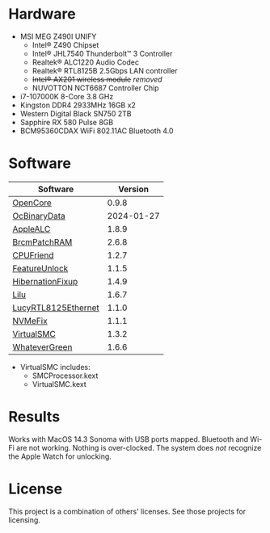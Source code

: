 # Hardware
* MSI MEG Z490I UNIFY
  * Intel® Z490 Chipset
  * Intel® JHL7540 Thunderbolt™ 3 Controller
  * Realtek® ALC1220 Audio Codec
  * Realtek® RTL8125B 2.5Gbps LAN controller
  * ~~Intel® AX201 wireless module~~ *removed*
  * NUVOTTON NCT6687 Controller Chip
* i7-107000K 8-Core 3.8 GHz
* Kingston DDR4 2933MHz 16GB x2
* Western Digital Black SN750 2TB
* Sapphire RX 580 Pulse 8GB
* BCM95360CDAX WiFi 802.11AC Bluetooth 4.0

# Software
Software | Version
-------- | -------
[OpenCore](https://github.com/acidanthera/OpenCorePkg) | 0.9.8
[OcBinaryData](https://github.com/acidanthera/OcBinaryData) | 2024-01-27
[AppleALC](https://github.com/acidanthera/AppleALC) | 1.8.9
[BrcmPatchRAM](https://github.com/acidanthera/BrcmPatchRAM) | 2.6.8
[CPUFriend](https://github.com/acidanthera/CPUFriend) | 1.2.7
[FeatureUnlock](https://github.com/acidanthera/FeatureUnlock) | 1.1.5
[HibernationFixup](https://github.com/acidanthera/HibernationFixup) | 1.4.9
[Lilu](https://github.com/acidanthera/Lilu) | 1.6.7
[LucyRTL8125Ethernet](https://github.com/Mieze/LucyRTL8125Ethernet) | 1.1.0
[NVMeFix](https://github.com/acidanthera/NVMeFix) | 1.1.1
[VirtualSMC](https://github.com/acidanthera/VirtualSMC) | 1.3.2
[WhateverGreen](https://github.com/acidanthera/WhateverGreen) | 1.6.6

* VirtualSMC includes:
  * SMCProcessor.kext
  * VirtualSMC.kext

# Results
Works with MacOS 14.3 Sonoma with USB ports mapped. Bluetooth and Wi-Fi are not working. Nothing is over-clocked. The system does *not* recognize the Apple Watch for unlocking.

# License
This project is a combination of others' licenses. See those projects for licensing.
